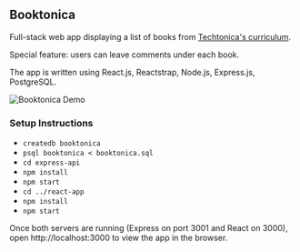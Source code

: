 ## Booktonica

Full-stack web app displaying a list of books from [Techtonica's curriculum](https://github.com/Techtonica/final-full-stack-assessment-h1-2020).

Special feature: users can leave comments under each book.

The app is written using React.js, Reactstrap, Node.js, Express.js, PostgreSQL.

![Booktonica Demo](https://github.com/Zarina2311/booktonica/raw/master/react-app/public/booktonica-demo.gif)

### Setup Instructions

- `createdb booktonica`
- `psql booktonica < booktonica.sql`
- `cd express-api`
- `npm install`
- `npm start`
- `cd ../react-app`
- `npm install`
- `npm start`

Once both servers are running (Express on port 3001 and React on 3000), open http://localhost:3000 to view the app in the browser.
